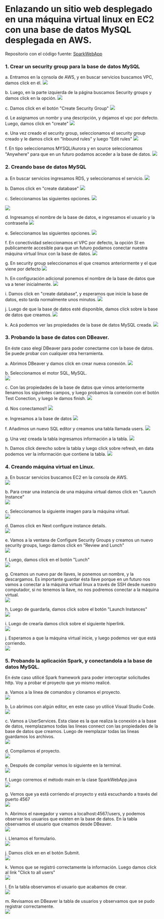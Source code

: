 # Enlazando un sitio web desplegado en una máquina virtual linux en EC2 con una base de datos MySQL desplegada en AWS.

Repositorio con el código fuente: [SparkWebApp](https://github.com/jcamilovelandiab/SparkWebAppMySQL-AWS)

### 1. Crear un security group para la base de datos MySQL

a. Entramos en la consola de AWS, y en buscar servicios buscamos VPC, damos click en él.
![](https://github.com/jcamilovelandiab/ArchitecturalPatternsAWS/blob/master/EC2-MySQL/images/ec2-mysql1.png)

b. Luego, en la parte izquierda de la página buscamos Security groups y damos click en la opción.
![](https://github.com/jcamilovelandiab/ArchitecturalPatternsAWS/blob/master/EC2-MySQL/images/ec2-mysql2.png)

c. Damos click en el botón "Create Security Group"
![](https://github.com/jcamilovelandiab/ArchitecturalPatternsAWS/blob/master/EC2-MySQL/images/ec2-mysql3.png)

d. Le asignamos un nombr y una descripción, y dejamos el vpc por defecto. Luego, damos click en "create"
![](https://github.com/jcamilovelandiab/ArchitecturalPatternsAWS/blob/master/EC2-MySQL/images/ec2-mysql4.PNG)

e. Una vez creado el security group, seleccionamos el security group creado y le damos click en "Inbound rules" y luego "Edit rules"
![](https://github.com/jcamilovelandiab/ArchitecturalPatternsAWS/blob/master/EC2-MySQL/images/ec2-mysql5.png)

f. En tipo seleccionamos MYSQL/Aurora y en source seleccionamos "Anywhere" para que en un futuro podamos acceder a la base de datos.
![](https://github.com/jcamilovelandiab/ArchitecturalPatternsAWS/blob/master/EC2-MySQL/images/ec2-mysql6.PNG)



### 2. Creando base de datos MySQL

a. En buscar servicios ingresamos RDS, y seleccionamos el servicio.
![](https://github.com/jcamilovelandiab/ArchitecturalPatternsAWS/blob/master/EC2-MySQL/images/ec2-mysql7.png)

b. Damos click en "create database"
![](https://github.com/jcamilovelandiab/ArchitecturalPatternsAWS/blob/master/EC2-MySQL/images/ec2-mysql8.png)

c. Seleccionamos las siguientes opciones.
![](https://github.com/jcamilovelandiab/ArchitecturalPatternsAWS/blob/master/EC2-MySQL/images/ec2-mysql9.PNG)


![](https://github.com/jcamilovelandiab/ArchitecturalPatternsAWS/blob/master/EC2-MySQL/images/ec2-mysql10.PNG)

d. Ingresamos el nombre de la base de datos, e ingresamos el usuario y la contraseña
![](https://github.com/jcamilovelandiab/ArchitecturalPatternsAWS/blob/master/EC2-MySQL/images/ec2-mysql11.PNG)

e. Seleccionamos las siguientes opciones.
![](https://github.com/jcamilovelandiab/ArchitecturalPatternsAWS/blob/master/EC2-MySQL/images/ec2-mysql12.PNG)

f. En conectividad seleccionamos el VPC por defecto, la opción SI en publicamente accesible para que un futuro podamos conectar nuestra máquina virtual linux con la base de datos.
![](https://github.com/jcamilovelandiab/ArchitecturalPatternsAWS/blob/master/EC2-MySQL/images/ec2-mysql13.PNG)

g. En security group seleccionamos el que creamos anteriormente y el que viene por defecto
![](https://github.com/jcamilovelandiab/ArchitecturalPatternsAWS/blob/master/EC2-MySQL/images/ec2-mysql14.PNG)

h. En configuración adicional ponemos el nombre de la base de datos que va a tener inicialmente.
![](https://github.com/jcamilovelandiab/ArchitecturalPatternsAWS/blob/master/EC2-MySQL/images/ec2-mysql15.png)

i. Damos click en "create database", y esperamos que inicie la base de datos, esto tarda normalmente unos minutos.
![](https://github.com/jcamilovelandiab/ArchitecturalPatternsAWS/blob/master/EC2-MySQL/images/ec2-mysql16.PNG)

j. Luego de que la base de datos esté disponible, damos click sobre la base de datos que creamos.
![](https://github.com/jcamilovelandiab/ArchitecturalPatternsAWS/blob/master/EC2-MySQL/images/ec2-mysql17.PNG)

k. Acá podemos ver las propiedades de la base de datos MySQL creada.
![](https://github.com/jcamilovelandiab/ArchitecturalPatternsAWS/blob/master/EC2-MySQL/images/ec2-mysql18.PNG)

### 3. Probando la base de datos con DBeaver.

En éste caso elegí DBeaver para poder conectarme con la base de datos. Se puede probar con cualquier otra herramienta.

a. Abrimos DBeaver y damos click en crear nueva conexión.
![](https://github.com/jcamilovelandiab/ArchitecturalPatternsAWS/blob/master/EC2-MySQL/images/ec2-mysql19.PNG)

b. Seleccionamos el motor SQL, MySQL.
<br />
![](https://github.com/jcamilovelandiab/ArchitecturalPatternsAWS/blob/master/EC2-MySQL/images/ec2-mysql20.PNG)

c. Con las propiedades de la base de datos que vimos anteriormente llenamos los siguientes campos, y luego probamos la conexión con el botón Test Conection, y luego le damos finish.
![](https://github.com/jcamilovelandiab/ArchitecturalPatternsAWS/blob/master/EC2-MySQL/images/ec2-mysql21.PNG)

d. Nos conectamos!!
![](https://github.com/jcamilovelandiab/ArchitecturalPatternsAWS/blob/master/EC2-MySQL/images/ec2-mysql22.PNG)

e. Ingresamos a la base de datos
![](https://github.com/jcamilovelandiab/ArchitecturalPatternsAWS/blob/master/EC2-MySQL/images/ec2-mysql23.PNG)

f. Añadimos un nuevo SQL editor y creamos una tabla llamada users.
![](https://github.com/jcamilovelandiab/ArchitecturalPatternsAWS/blob/master/EC2-MySQL/images/ec2-mysql24.PNG)

g. Una vez creada la tabla ingresamos información a la tabla.
![](https://github.com/jcamilovelandiab/ArchitecturalPatternsAWS/blob/master/EC2-MySQL/images/ec2-mysql25.PNG)

h. Damos click derecho sobre la tabla y luego click sobre refresh, en data podemos ver la información que contiene la tabla.
![](https://github.com/jcamilovelandiab/ArchitecturalPatternsAWS/blob/master/EC2-MySQL/images/ec2-mysql26.PNG)

### 4. Creando máquina virtual en Linux.

a. En buscar servicios buscamos EC2 en la consola de AWS.
<br />
![](https://github.com/jcamilovelandiab/ArchitecturalPatternsAWS/blob/master/EC2-MySQL/images/ec2-mysql27.png)

b. Para crear una instancia de una máquina virtual damos click en "Launch Instance"
<br />
![](https://github.com/jcamilovelandiab/ArchitecturalPatternsAWS/blob/master/EC2-MySQL/images/ec2-mysql28.PNG)

c. Seleccionamos la siguiente imagen para la máquina virtual.
<br />
![](https://github.com/jcamilovelandiab/ArchitecturalPatternsAWS/blob/master/EC2-MySQL/images/ec2-mysql29.PNG)

d. Damos click en Next configure instance details.
<br />
![](https://github.com/jcamilovelandiab/ArchitecturalPatternsAWS/blob/master/EC2-MySQL/images/ec2-mysql30.PNG)

e. Vamos a la ventana de Configure Security Groups y creamos un nuevo security groups, luego damos click en "Review and Lunch"
<br />
![](https://github.com/jcamilovelandiab/ArchitecturalPatternsAWS/blob/master/EC2-MySQL/images/ec2-mysql31.PNG)

f. Luego, damos click en el botón "Lunch"
<br />
![](https://github.com/jcamilovelandiab/ArchitecturalPatternsAWS/blob/master/EC2-MySQL/images/ec2-mysql32.PNG)

g. Creamos un nuevo par de llaves, le ponemos un nombre, y la descargamos. Es importante guardar ésta llave porque en un futuro nos vamos a conectar a la máquina virtual linux a través de SSH desde nuestro computador, si no tenemos la llave, no nos podremos conectar a la máquina virtual.
<br />
![](https://github.com/jcamilovelandiab/ArchitecturalPatternsAWS/blob/master/EC2-MySQL/images/ec2-mysql33.PNG)

h. Luego de guardarla, damos click sobre el botón "Launch Instances"
<br />
![](https://github.com/jcamilovelandiab/ArchitecturalPatternsAWS/blob/master/EC2-MySQL/images/ec2-mysql34.PNG)

i. Luego de crearla damos click sobre el siguiente hiperlink.
<br />
![](https://github.com/jcamilovelandiab/ArchitecturalPatternsAWS/blob/master/EC2-MySQL/images/ec2-mysql35.PNG)

j. Esperamos a que la máquina virtual inicie, y luego podemos ver que está corriendo.
<br />
![](https://github.com/jcamilovelandiab/ArchitecturalPatternsAWS/blob/master/EC2-MySQL/images/ec2-mysql36.PNG)

### 5. Probando la aplicación Spark, y conectandola a la base de datos MySQL.

En éste caso utilicé Spark framework para poder interceptar solicitudes http. Voy a probar el proyecto que yo mismo realicé.

a. Vamos a la línea de comandos y clonamos el proyecto.
<br />
![](https://github.com/jcamilovelandiab/ArchitecturalPatternsAWS/blob/master/EC2-MySQL/images/ec2-mysql37.PNG)

b. Lo abrimos con algún editor, en este caso yo utilicé Visual Studio Code.
<br />
![](https://github.com/jcamilovelandiab/ArchitecturalPatternsAWS/blob/master/EC2-MySQL/images/ec2-mysql38.PNG)

c. Vamos a UserServices. Esta clase es la que realiza la conexión a la base de datos, reemplazamos todas las lineas connect con las propiedades de la base de datos que creamos. Luego de reemplazar todas las lineas guardamos los archivos.
<br />
![](https://github.com/jcamilovelandiab/ArchitecturalPatternsAWS/blob/master/EC2-MySQL/images/ec2-mysql39.PNG)

d. Compilamos el proyecto.
<br />
![](https://github.com/jcamilovelandiab/ArchitecturalPatternsAWS/blob/master/EC2-MySQL/images/ec2-mysql40.PNG)

e. Después de compilar vemos lo siguiente en la terminal.
<br />
![](https://github.com/jcamilovelandiab/ArchitecturalPatternsAWS/blob/master/EC2-MySQL/images/ec2-mysql41.PNG)

f. Luego corremos el método main en la clase SparkWebApp.java
<br />
![](https://github.com/jcamilovelandiab/ArchitecturalPatternsAWS/blob/master/EC2-MySQL/images/ec2-mysql43.PNG)

g. Vemos que ya está corriendo el proyecto y está escuchando a través del puerto 4567
<br />
![](https://github.com/jcamilovelandiab/ArchitecturalPatternsAWS/blob/master/EC2-MySQL/images/ec2-mysql44.PNG)

h. Abrimos el navegador y vamos a localhost:4567/users, y podemos observar los usuarios que existen en la base de datos.
En la tabla observamos el usuario que creamos desde DBeaver.
<br />
![](https://github.com/jcamilovelandiab/ArchitecturalPatternsAWS/blob/master/EC2-MySQL/images/ec2-mysql45.PNG)

i. Llenamos el formulario.
<br />
![](https://github.com/jcamilovelandiab/ArchitecturalPatternsAWS/blob/master/EC2-MySQL/images/ec2-mysql46.PNG)

j. Damos click en en el botón Submit.
<br />
![](https://github.com/jcamilovelandiab/ArchitecturalPatternsAWS/blob/master/EC2-MySQL/images/ec2-mysql47.PNG)

k.  Vemos que se registró correctamente la información. Luego damos click al link "Click to all users"
<br />
![](https://github.com/jcamilovelandiab/ArchitecturalPatternsAWS/blob/master/EC2-MySQL/images/ec2-mysql48.PNG)

l. En la tabla observamos el usuario que acabamos de crear.
<br />
![](https://github.com/jcamilovelandiab/ArchitecturalPatternsAWS/blob/master/EC2-MySQL/images/ec2-mysql49.PNG)

m. Revisamos en DBeaver la tabla de usuarios y observamos que se pudo registrar correctamente.
<br />
![](https://github.com/jcamilovelandiab/ArchitecturalPatternsAWS/blob/master/EC2-MySQL/images/ec2-mysql50.PNG)


